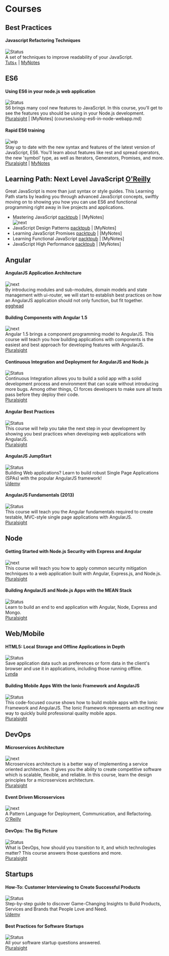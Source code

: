 # Courses

## Best Practices
#### Javascript Refactoring Techniques
![Status](https://img.shields.io/badge/status-done-brightgreen.svg)  
A set of techniques to improve readability of your JavaScript.  
[Tuts+](http://code.tutsplus.com/courses/javascript-refactoring-techniques/lessons/refactoring-techniques) | [MyNotes](courses/js-refactoring-techniques.md)

## ES6
#### Using ES6 in your node.js web application
![Status](https://img.shields.io/badge/status-done-brightgreen.svg)  
S6 brings many cool new features to JavaScript. In this course, you'll get to see the features you should be using in your Node.js development.  
[Pluralsight](https://www.pluralsight.com/courses/nodejs-es6-web-apps) | [MyNotes] (courses/using-es6-in-node-webapp.md)

#### Rapid ES6 training
![wip](https://img.shields.io/badge/wip-70%25-yellow.svg)  
Stay up to date with the new syntax and features of the latest version of JavaScript, ES6. You'll learn about features like rest and spread operators, the new 'symbol' type, as well as Iterators, Generators, Promises, and more.  
[Pluralsight](https://www.pluralsight.com/courses/rapid-es6-training) | [MyNotes](rapid-es6-training.md)

## Learning Path: Next Level JavaScript [O'Reilly](https://www.safaribooksonline.com/library/view/learning-path-next/9781786461216/)
Great JavaScript is more than just syntax or style guides. This Learning Path starts by leading you through advanced JavaScript concepts, swiftly moving on to showing you how you can use ES6 and functional programming right away in live projects and applications.
* Mastering JavaScript [packtpub](https://www.packtpub.com/web-development/mastering-javascript-video) | [MyNotes]  
![next](https://img.shields.io/badge/plan-next--1-lightgrey.svg)  
* JavaScript Design Patterns [packtpub](https://www.packtpub.com/web-development/javascript-design-patterns-20-patterns-advancing-your-javascript-skills-video) | [MyNotes]
* Learning JavaScript Promises [packtpub](https://www.packtpub.com/web-development/learning-javascript-promises-practical-applications-es6-and-angularjs-video) | [MyNotes]
* Learning Functional JavaScript [packtpub](https://www.packtpub.com/web-development/learning-functional-javascript-video) | [MyNotes]
* JavaScript High Performance [packtpub](https://www.packtpub.com/web-development/javascript-high-performance-video) | [MyNotes]

## Angular
#### AngularJS Application Architecture
![next](https://img.shields.io/badge/plan-next--2-lightgrey.svg)  
By introducing modules and sub-modules, domain models and state management with ui-router, we will start to establish best practices on how an AngularJS application should not only function, but fit together.  
[egghead](https://egghead.io/courses/angularjs-application-architecture)

#### Building Components with Angular 1.5
![next](https://img.shields.io/badge/plan-next--1-lightgrey.svg)  
Angular 1.5 brings a component programming model to AngularJS. This course will teach you how building applications with components is the easiest and best approach for developing features with AngularJS.  
[Pluralsight](https://www.pluralsight.com/courses/building-components-angular-1-5)

#### Continuous Integration and Deployment for AngularJS and Node.js
![Status](https://img.shields.io/badge/status-done-brightgreen.svg)  
Continuous Integration allows you to build a solid app with a solid development process and environment that can scale without introducing more bugs. Among other things, CI forces developers to make sure all tests pass before they deploy their code.  
[Pluralsight](http://www.pluralsight.com/training/Courses/TableOfContents/continuous-integration-deployment-angularjs-nodejs)

#### Angular Best Practices
![Status](https://img.shields.io/badge/status-done-brightgreen.svg)  
This course will help you take the next step in your development by showing you best practices when developing web applications with AngularJS.  
[Pluralsight](http://www.pluralsight.com/training/Courses/TableOfContents/angular-best-practices)

#### AngularJS JumpStart
![Status](https://img.shields.io/badge/status-done-brightgreen.svg)  
Building Web applications? Learn to build robust Single Page Applications (SPAs) with the popular AngularJS framework!  
[Udemy](https://www.udemy.com/angularjs-jumpstart/)
#### AngularJS Fundamentals (2013)
![Status](https://img.shields.io/badge/status-done-brightgreen.svg)  
This course will teach you the Angular fundamentals required to create testable, MVC-style single page applications with AngularJS.  
[Pluralsight](http://pluralsight.com/training/Courses/TableOfContents/angularjs-fundamentals)

## Node
#### Getting Started with Node.js Security with Express and Angular
![next](https://img.shields.io/badge/plan-next--1-lightgrey.svg)  
This course will teach you how to apply common security mitigation techniques to a web application built with Angular, Express.js, and Node.js.  
[Pluralsight](https://www.pluralsight.com/courses/nodejs-security-express-angular-get-started)

#### Building AngularJS and Node.js Apps with the MEAN Stack 
![Status](https://img.shields.io/badge/status-done-brightgreen.svg)  
Learn to build an end to end application with Angular, Node, Express and Mongo.  
[Pluralsight](https://www.pluralsight.com/courses/building-angularjs-nodejs-apps-mean)

## Web/Mobile
#### HTML5: Local Storage and Offline Applications in Depth
![Status](https://img.shields.io/badge/status-done-brightgreen.svg)  
Save application data such as preferences or form data in the client's browser and use it in applications, including those running offline.  
[Lynda](https://www.lynda.com/HTML-5-tutorials/HTML5-Local-Storage-and-Offline-Applications-in-Depth/80441-2.html)

#### Building Mobile Apps With the Ionic Framework and AngularJS
![Status](https://img.shields.io/badge/status-done-brightgreen.svg)  
This code-focused course shows how to build mobile apps with the Ionic Framework and AngularJS. The Ionic Framework represents an exciting new way to quickly build professional quality mobile apps.  
[Pluralsight](https://www.pluralsight.com/courses/building-mobile-apps-ionic-framework-angularjs)

## DevOps
#### Microservices Architecture
![next](https://img.shields.io/badge/plan-next--2-lightgrey.svg)  
Microservices architecture is a better way of implementing a service oriented architecture. It gives you the ability to create competitive software which is scalable, flexible, and reliable. In this course, learn the design principles for a microservices architecture.  
[Pluralsight](https://www.pluralsight.com/courses/microservices-architecture)

#### Event Driven Microservices
![next](https://img.shields.io/badge/plan-next--1-lightgrey.svg)  
A Pattern Language for Deployment, Communication, and Refactoring.  
[O'Reilly](http://shop.oreilly.com/product/0636920047551.do)

#### DevOps: The Big Picture
![Status](https://img.shields.io/badge/status-done-brightgreen.svg)  
What is DevOps, how should you transition to it, and which technologies matter? This course answers those questions and more.  
[Pluralsight](https://www.pluralsight.com/courses/devops-big-picture)

## Startups
#### How-To: Customer Interviewing to Create Successful Products
![Status](https://img.shields.io/badge/status-done-brightgreen.svg)  
Step-by-step guide to discover Game-Changing Insights to Build Products, Services and Brands that People Love and Need.  
[Udemy](https://www.udemy.com/customer-interviewing/)

#### Best Practices for Software Startups
![Status](https://img.shields.io/badge/status-done-brightgreen.svg)  
All your software startup questions answered.  
[Pluralsight](https://www.pluralsight.com/courses/startup-best-practices)